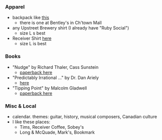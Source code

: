 
### Apparel

* backpack like [this](https://www.amazon.ca/JanSport-JS0A2SDD3CL-Student-Backpack-Letterman/dp/B07192Q1M4/ref=sr_1_6)
    - there is one at Bentley's in Ch'town Mall
* any Upstreet Brewery shirt (I already have "Ruby Social")
    - size L s best
* Receiver Shirt [here](https://www.receivercoffee.com/products/receiver-coffee-logo-charcoal-grey-t-shirt)
    - size L is best

### Books

* "Nudge" by Richard Thaler, Cass Sunstein
    - [paperback here](https://www.amazon.ca/Nudge-Final-Richard-H-Thaler/dp/014313700X/ref=pd_bxgy_sccl_2/141-7494882-5296300)
* "Predictably Irrational ..." by Dr. Dan Ariely
    - [here](https://www.amazon.ca/Predictably-Irrational-Revised-Expanded-Decisions/dp/0061353248/ref=pd_bxgy_img_sccl_2/141-7494882-5296300)
* "Tipping Point" by Malcolm Gladwell
    - [paperback here](https://www.amazon.ca/Tipping-Point-Little-Things-Difference/dp/0316346624/ref=tmm_pap_swatch_0)

### Misc & Local

* calendar. themes: guitar, history, musical composers, Canadian culture
* I like these places: 
    - Tims, Receiver Coffee, Sobey's
    - Long & McQuade, Mark's, Bookmark

